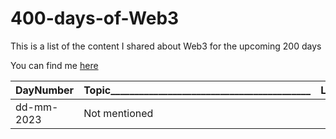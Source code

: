 # 400-days-of-Web3
This is a list of the content I shared about Web3 for the upcoming 200 days

You can find me [here](https://github.com/yashdev9274)

| DayNumber | Topic__________________________________________ | Link|
| --- | ----------------- |----------------- |
| dd-mm-2023 |Not mentioned ||


